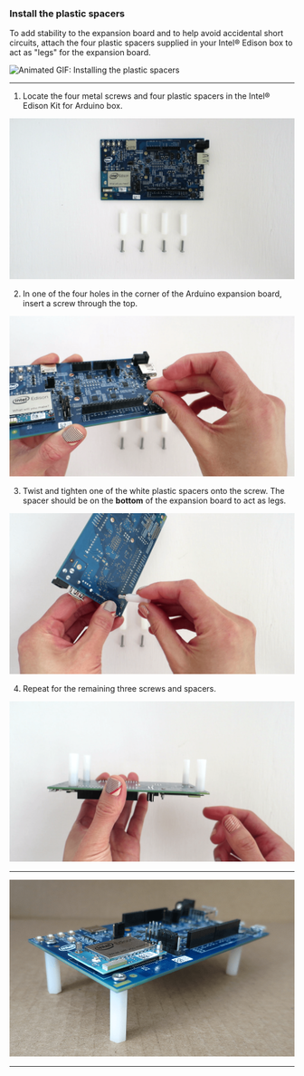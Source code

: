 ### Install the plastic spacers

To add stability to the expansion board and to help avoid accidental short circuits, attach the four plastic spacers supplied in your Intel® Edison box to act as "legs" for the expansion board.

![Animated GIF: Installing the plastic spacers](images/spacer_install-animated.gif)

---

1. Locate the four metal screws and four plastic spacers in the Intel® Edison Kit for Arduino box.

  ![Arduino expansion board, plastic spacers, and screws laid out on table](images/spacer_install-overview.png)

2. In one of the four holes in the corner of the Arduino expansion board, insert a screw through the top.

  ![Screw inserted into expansion board](images/spacer_install-insert_screw.png)

3. Twist and tighten one of the white plastic spacers onto the screw. The spacer should be on the **bottom** of the expansion board to act as legs.

  ![Tightening a spacer onto the screw](images/spacer_install-tighten_spacer.png)

4. Repeat for the remaining three screws and spacers.
  
  ![All spacers installed](images/spacer_install-all_spacers.png)

---

![Side view of Intel® Edison with plastic spacers installed](images/spacer_install-side_view.png)

---